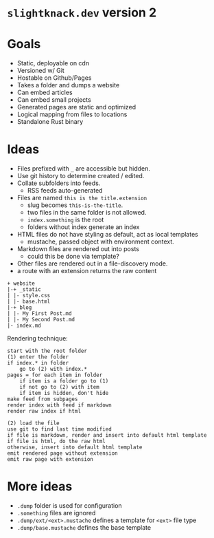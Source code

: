 # `slightknack.dev` version 2

# Goals
- Static, deployable on cdn
- Versioned w/ Git
- Hostable on Github/Pages
- Takes a folder and dumps a website
- Can embed articles
- Can embed small projects
- Generated pages are static and optimized
- Logical mapping from files to locations
- Standalone Rust binary

# Ideas
- Files prefixed with `_` are accessible but hidden.
- Use git history to determine created / edited.
- Collate subfolders into feeds.
    - RSS feeds auto-generated
- Files are named `this is the title.extension`
    - slug becomes `this-is-the-title`.
    - two files in the same folder is not allowed.
    - `index.something` is the root
    - folders without index generate an index
- HTML files do not have styling as default, act as local templates
    - mustache, passed object with environment context.
- Markdown files are rendered out into posts
    - could this be done via template?
- Other files are rendered out in a file-discovery mode.
- a route with an extension returns the raw content

```
+ website
|-+ _static
| |- style.css
| |- base.html
|-+ blog
| |- My First Post.md
| |- My Second Post.md
|- index.md
```

Rendering technique:
```
start with the root folder
(1) enter the folder
if index.* in folder
    go to (2) with index.*
pages = for each item in folder
    if item is a folder go to (1)
    if not go to (2) with item
    if item is hidden, don't hide
make feed from subpages
render index with feed if markdown
render raw index if html

(2) load the file
use git to find last time modified
if file is markdown, render and insert into default html template
if file is html, do the raw html
otherwise, insert into default html template
emit rendered page without extension
emit raw page with extension
```

# More ideas

- `.dump` folder is used for configuration
- `.something` files are ignored
- `.dump/ext/<ext>.mustache` defines a template for `<ext>` file type
- `.dump/base.mustache` defines the base template
